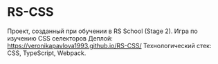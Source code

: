 # RS-CSS
Проект, созданный при обучении в RS School (Stage 2). Игра по изучению CSS селекторов
Деплой: https://veronikapavlova1993.github.io/RS-CSS/
Технологический стек: CSS, TypeScript, Webpack.
